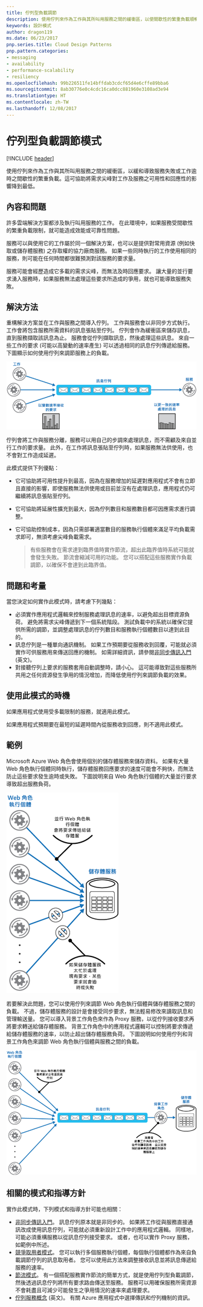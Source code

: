```yaml
---
title: 佇列型負載調節
description: 使用佇列來作為工作與其所叫用服務之間的緩衝區，以使間歇性的繁重負載順暢。
keywords: 設計模式
author: dragon119
ms.date: 06/23/2017
pnp.series.title: Cloud Design Patterns
pnp.pattern.categories:
- messaging
- availability
- performance-scalability
- resiliency
ms.openlocfilehash: 99b226511fe14bffdab3cdcf65d4e6cffe89bba6
ms.sourcegitcommit: 8ab30776e0c4cdc16ca0dcc881960e3108ad3e94
ms.translationtype: HT
ms.contentlocale: zh-TW
ms.lasthandoff: 12/08/2017
---
```

# <a name="queue-based-load-leveling-pattern"></a>佇列型負載調節模式

[!INCLUDE [header](../_includes/header.md)]

使用佇列來作為工作與其所叫用服務之間的緩衝區，以緩和導致服務失敗或工作逾時之間歇性的繁重負載。這可協助將需求尖峰對工作及服務之可用性和回應性的影響降到最低。

## <a name="context-and-problem"></a>內容和問題

許多雲端解決方案都涉及執行叫用服務的工作。 在此環境中，如果服務受間歇性的繁重負載限制，就可能造成效能或可靠性問題。

服務可以與使用它的工作屬於同一個解決方案，也可以是提供對常用資源 (例如快取或儲存體服務) 之存取權的協力廠商服務。 如果一些同時執行的工作使用相同的服務，則可能在任何時間都很難預測對該服務的要求量。

服務可能會經歷造成它多載的需求尖峰，而無法及時回應要求。 讓大量的並行要求湧入服務時，如果服務無法處理這些要求所造成的爭用，就也可能導致服務失敗。

## <a name="solution"></a>解決方法

重構解決方案並在工作與服務之間導入佇列。 工作與服務會以非同步方式執行。 工作會將包含服務所需資料的訊息張貼至佇列。 佇列會作為緩衝區來儲存訊息，直到服務擷取該訊息為止。 服務會從佇列擷取訊息，然後處理這些訊息。 來自一些工作的要求 (可能以高變動的速率產生) 可以透過相同的訊息佇列傳遞給服務。 下圖顯示如何使用佇列來調節服務上的負載。

![圖 1 - 使用佇列來調節服務上的負載](./_images/queue-based-load-leveling-pattern.png)

佇列會將工作與服務分離，服務可以用自己的步調來處理訊息，而不需顧及來自並行工作的要求量。 此外，在工作將訊息張貼至佇列時，如果服務無法供使用，也不會對工作造成延遲。

此模式提供下列優點：

- 它可協助將可用性提升到最高，因為在服務增加的延遲對應用程式不會有立即且直接的影響，即使服務無法供使用或目前並沒有在處理訊息，應用程式仍可繼續將訊息張貼至佇列。
- 它可協助將延展性擴充到最大，因為佇列數目和服務數目都可因應需求進行調整。
- 它可協助控制成本，因為只需部署適當數目的服務執行個體來滿足平均負載需求即可，無須考慮尖峰負載需求。

    >  有些服務會在需求達到臨界值時實作節流，超出此臨界值時系統可能就會發生失敗。 節流會縮減可用的功能。 您可以搭配這些服務實作負載調節，以確保不會達到此臨界值。

## <a name="issues-and-considerations"></a>問題和考量

當您決定如何實作此模式時，請考慮下列幾點：

- 必須實作應用程式邏輯來控制服務處理訊息的速率，以避免超出目標資源負荷。 避免將需求尖峰傳遞到下一個系統階段。 測試負載中的系統以確保它提供所需的調節，並調整處理訊息的佇列數目和服務執行個體數目以達到此目的。
- 訊息佇列是一種單向通訊機制。 如果工作預期要從服務收到回覆，可能就必須實作可供服務用來傳送回應的機制。 如需詳細資訊，請參閱[非同步傳訊入門](https://msdn.microsoft.com/library/dn589781.aspx) \(英文\)。
- 對接聽佇列上要求的服務套用自動調整時，請小心。 這可能導致對這些服務所共用之任何資源發生爭用的情況增加，而降低使用佇列來調節負載的效果。

## <a name="when-to-use-this-pattern"></a>使用此模式的時機

如果應用程式使用受多載限制的服務，就適用此模式。

如果應用程式預期要在最短的延遲時間內從服務收到回應，則不適用此模式。

## <a name="example"></a>範例

Microsoft Azure Web 角色會使用個別的儲存體服務來儲存資料。 如果有大量 Web 角色執行個體同時執行，儲存體服務回應要求的速度可能會不夠快，而無法防止這些要求發生逾時或失敗。 下圖說明來自 Web 角色執行個體的大量並行要求導致超出服務負荷。

![圖 2 - 來自 Web 角色執行個體的大量並行要求導致超出服務負荷](./_images/queue-based-load-leveling-overwhelmed.png)


若要解決此問題，您可以使用佇列來調節 Web 角色執行個體與儲存體服務之間的負載。 不過，儲存體服務的設計是會接受同步要求，無法輕易修改來讀取訊息和管理輸送量。 您可以導入背景工作角色來作為 Proxy 服務，以從佇列接收要求再將要求轉送給儲存體服務。 背景工作角色中的應用程式邏輯可以控制將要求傳遞給儲存體服務的速率，以防止超出儲存體服務負荷。 下圖說明如何使用佇列和背景工作角色來調節 Web 角色執行個體與服務之間的負載。

![圖 3 - 使用佇列和背景工作角色來調節 Web 角色執行個體與服務之間的負載](./_images/queue-based-load-leveling-worker-role.png)

## <a name="related-patterns-and-guidance"></a>相關的模式和指導方針

實作此模式時，下列模式和指導方針可能也相關：

- [非同步傳訊入門](https://msdn.microsoft.com/library/dn589781.aspx)。 訊息佇列原本就是非同步的。 如果將工作從與服務直接通訊改成使用訊息佇列，可能就必須重新設計工作中的應用程式邏輯。 同樣地，可能必須重構服務以從訊息佇列接受要求。 或者，也可以實作 Proxy 服務，如範例中所述。
- [競爭取用者模式](competing-consumers.md)。 您可以執行多個服務執行個體，每個執行個體都作為來自負載調節佇列的訊息取用者。 您可以使用此方法來調整接收訊息並將訊息傳遞給服務的速率。
- [節流模式](throttling.md)。 有一個搭配服務實作節流的簡單方式，就是使用佇列型負載調節，然後透過訊息佇列將所有要求路由傳送至服務。 服務可以用確保服務所需資源不會耗盡且可減少可能發生之爭用情況的速率來處理要求。
- [佇列服務概念](https://msdn.microsoft.com/library/azure/dd179353.aspx) \(英文\)。 有關 Azure 應用程式中選擇傳訊和佇列機制的資訊。
